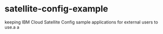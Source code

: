 # satellite-config-example
keeping IBM Cloud Satellite Config sample applications for external users to use.a
a
